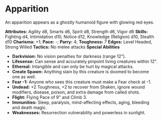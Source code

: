 # Apparition

An apparition appears as a ghostly humanoid figure with glowing red
eyes.

**Attributes:** Agility d8, Smarts d6, Spirit d8, Strength d6, Vigor d6
**Skills:** Fighting d4, Intimidation d10, Notice d12, Knowledge
(Religion) d10, Stealth d10
**Charisma:** +1; **Pace:** -; **Parry:** 4; **Toughness:** 7
**Edges:** Level Headed, Strong Willed
**Tactics:** No melee attacks
**Special Abilities**

- **Darkvision:** No vision penalties for darkness (range 12").
- **Lifesense:** Can sense and accurately pinpoint living creatures
within 12".
- **Ethereal:** Intangible and can only be hurt by magical attacks.
- **Create Spawn:** Anything slain by this creature is doomed to become
one as well.
- **Fear -1:** Anyone who sees this creature must make a Fear check at
-1.
- **Undead:** +2 Toughness, +2 to recover from Shaken, ignore wound
modifiers, disease, poison, and extra damage from called shots.
- **Flight:** Flying Pace of 9" and Climb 3.
- **Immunities:** Sleep, paralysis, mind-affecting effects, aging,
bleeding and death magic.
- **Weaknesses:** Resurrection vulnerability and powerless in sunlight.
